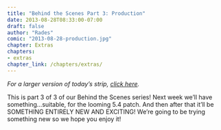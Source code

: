 ```yaml
---
title: "Behind the Scenes Part 3: Production"
date: 2013-08-28T08:33:00-07:00
draft: false
author: "Rades"
comic: "2013-08-28-production.jpg"
chapter: Extras
chapters:
- extras
chapter_link: /chapters/extras/
---
```


*For a larger version of today’s strip, <a href="/images/post-images/production_med.jpg">click here</a>.*


This is part 3 of 3 of our Behind the Scenes series! Next week we’ll have something…suitable, for the looming 5.4 patch. And then after that it’ll be SOMETHING ENTIRELY NEW AND EXCITING! We’re going to be trying something new so we hope you enjoy it!

